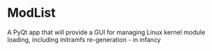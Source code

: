 # ModList
A PyQt app that will provide a GUI for managing Linux kernel module loading, including initramfs re-generation - in infancy
